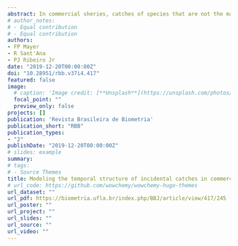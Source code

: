 ```yaml
---
abstract: In commercial sheries, catches of species that are not the main target, are called "bycatch". In the Atlantic Ocean, the Black Marlin (Makaira nigricans) is caught incidentally by vessels using longline as shing gear, and targeting tunas and swordsh. Analysis of temporal patterns in a historical context can help in decisions for sheries management. The aim of this work is to build, evaluate and compare models that describe the temporal structure of historical catches of Blue Marlin. Bayesian hierarchical models with latent Gaussian structure were used to model marlin catches in the South Atlantic Ocean, with data from the Japanese eet from 1970 to 2009. Models with random walk (RW) and autoregressive structures were used, as well as a seasonal component for trimesters. Parameters were estimated in a Bayesian context through the Integrated Nested Laplace Approximation (INLA) approach. The negative binomial distribution turned out to be a better alternative for this kind of data, as overdispersion was detected when considering the Poisson distribution. The most appropriate temporal model was autoregressive of order 10. The time trend eect was more pronounced than the effect of seasonality. Inference using the INLA method demonstrated be an effective alternative for use in large databases, such as the one used in this work.
# author_notes:
# - Equal contribution
# - Equal contribution
authors:
- FP Mayer
- R Sant'Ana
- PJ Ribeiro Jr
date: "2019-12-20T00:00:00Z"
doi: "10.28951/rbb.v37i4.417"
featured: false
image:
  # caption: 'Image credit: [**Unsplash**](https://unsplash.com/photos/jdD8gXaTZsc)'
  focal_point: ""
  preview_only: false
projects: []
publication: 'Revista Brasileira de Biometria'
publication_short: "RBB"
publication_types:
- "2"
publishDate: "2019-12-20T00:00:00Z"
# slides: example
summary:
# tags:
# - Source Themes
title: Modeling the temporal structure of incidental catches in commercial fisheries using hierarchical bayesian models
# url_code: https://github.com/wowchemy/wowchemy-hugo-themes
url_dataset: ""
url_pdf: https://biometria.ufla.br/index.php/BBJ/article/view/417/245
url_poster: ""
url_project: ""
url_slides: ""
url_source: ""
url_video: ""
---
```


<!-- {{% callout note %}} -->
<!-- Click the *Cite* button above to demo the feature to enable visitors to import publication metadata into their reference management software. -->
<!-- {{% /callout %}} -->

<!-- {{% callout note %}} -->
<!-- Create your slides in Markdown - click the *Slides* button to check out the example. -->
<!-- {{% /callout %}} -->

<!-- Supplementary notes can be added here, including [code, math, and images](https://wowchemy.com/docs/writing-markdown-latex/). -->
